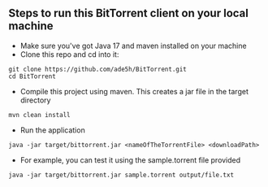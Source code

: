 ## Steps to run this BitTorrent client on your local machine

- Make sure you've got Java 17 and maven installed on your machine
- Clone this repo and cd into it:
```declarative
git clone https://github.com/ade5h/BitTorrent.git
cd BitTorrent
```
- Compile this project using maven. This creates a jar file in the target directory
```declarative
mvn clean install
```
- Run the application 
```declarative
java -jar target/bittorrent.jar <nameOfTheTorrentFile> <downloadPath>
```
- For example, you can test it using the sample.torrent file provided
```declarative
java -jar target/bittorrent.jar sample.torrent output/file.txt
```